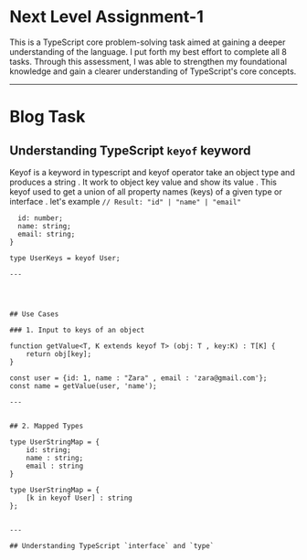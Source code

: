 # Next Level Assignment-1

This is a TypeScript core problem-solving task aimed at gaining a deeper understanding of the language. I put forth my best effort to complete all 8 tasks. Through this assessment, I was able to strengthen my foundational knowledge and gain a clearer understanding of TypeScript's core concepts.

---
# Blog Task

## Understanding TypeScript `keyof` keyword 

Keyof is a keyword in typescript and keyof operator take an object type and produces a string . It work to object key value and show its value .
This keyof used to get a union of all property names (keys) of a given type or interface . let's example `// Result: "id" | "name" | "email"`

```interface User {
  id: number;
  name: string;
  email: string;
}

type UserKeys = keyof User; 

---




## Use Cases

### 1. Input to keys of an object

function getValue<T, K extends keyof T> (obj: T , key:K) : T[K] {
    return obj[key];
}

const user = {id: 1, name : "Zara" , email : 'zara@gmail.com'};
const name = getValue(user, 'name'); 

---


## 2. Mapped Types

type UserStringMap = {
    id: string;
    name : string;
    email : string
}

type UserStringMap = {
    [k in keyof User] : string
}; 


---

## Understanding TypeScript `interface` and `type`
